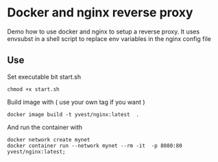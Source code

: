 # Docker and nginx reverse proxy

Demo how to use docker and nginx to setup a reverse proxy.
It uses envsubst in a shell script to replace env variables in the nginx config file

## Use

Set executable bit start.sh

```
chmod +x start.sh
```

Build image with ( use your own tag if you want )

```
docker image build -t yvest/nginx:latest  .
```

And run the container with

```
docker network create mynet
docker container run --network mynet --rm -it  -p 8080:80 yvest/nginx:latest;
```
